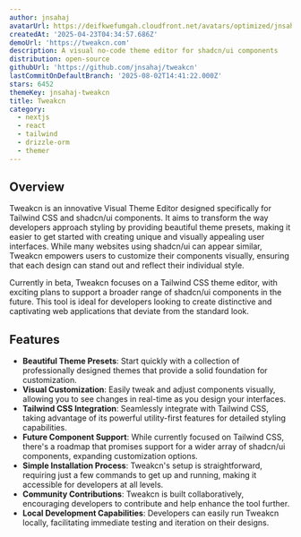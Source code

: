 ```yaml
---
author: jnsahaj
avatarUrl: https://deifkwefumgah.cloudfront.net/avatars/optimized/jnsahaj-tweakcn-avatar-128.webp
createdAt: '2025-04-23T04:34:57.686Z'
demoUrl: 'https://tweakcn.com'
description: A visual no-code theme editor for shadcn/ui components
distribution: open-source
githubUrl: 'https://github.com/jnsahaj/tweakcn'
lastCommitOnDefaultBranch: '2025-08-02T14:41:22.000Z'
stars: 6452
themeKey: jnsahaj-tweakcn
title: Tweakcn
category:
  - nextjs
  - react
  - tailwind
  - drizzle-orm
  - themer
---
```

## Overview
Tweakcn is an innovative Visual Theme Editor designed specifically for Tailwind CSS and shadcn/ui components. It aims to transform the way developers approach styling by providing beautiful theme presets, making it easier to get started with creating unique and visually appealing user interfaces. While many websites using shadcn/ui can appear similar, Tweakcn empowers users to customize their components visually, ensuring that each design can stand out and reflect their individual style.

Currently in beta, Tweakcn focuses on a Tailwind CSS theme editor, with exciting plans to support a broader range of shadcn/ui components in the future. This tool is ideal for developers looking to create distinctive and captivating web applications that deviate from the standard look.

## Features
- **Beautiful Theme Presets**: Start quickly with a collection of professionally designed themes that provide a solid foundation for customization.
- **Visual Customization**: Easily tweak and adjust components visually, allowing you to see changes in real-time as you design your interfaces.
- **Tailwind CSS Integration**: Seamlessly integrate with Tailwind CSS, taking advantage of its powerful utility-first features for detailed styling capabilities.
- **Future Component Support**: While currently focused on Tailwind CSS, there's a roadmap that promises support for a wider array of shadcn/ui components, expanding customization options.
- **Simple Installation Process**: Tweakcn's setup is straightforward, requiring just a few commands to get up and running, making it accessible for developers at all levels.
- **Community Contributions**: Tweakcn is built collaboratively, encouraging developers to contribute and help enhance the tool further.
- **Local Development Capabilities**: Developers can easily run Tweakcn locally, facilitating immediate testing and iteration on their designs.

